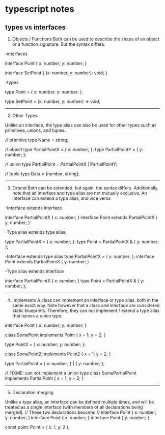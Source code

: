 # typescript notes 
##  types vs interfaces


1. Objects / Functions
Both can be used to describe the shape of an object or a function signature. But the syntax differs.

-interfaces

interface Point {
  x: number;
  y: number;
}

interface SetPoint {
  (x: number, y: number): void;
}

-types


type Point = {
  x: number;
  y: number;
};

type SetPoint = (x: number, y: number) => void;

*********************************************************************************
2. Other Types

Unlike an interface, the type alias can also be used for other types such as primitives, unions, and tuples.


// primitive
type Name = string;

// object
type PartialPointX = { x: number; };
type PartialPointY = { y: number; };

// union
type PartialPoint = PartialPointX | PartialPointY;

// tuple
type Data = [number, string];

**********************************************************************
3. Extend
Both can be extended, but again, the syntax differs. Additionally, note that an interface and type alias are not mutually exclusive. An interface can extend a type alias, and vice versa

-Interface extends interface

interface PartialPointX { x: number; }
interface Point extends PartialPointX { y: number; }

-Type alias extends type alias

type PartialPointX = { x: number; };
type Point = PartialPointX & { y: number; };


-Interface extends type alias
type PartialPointX = { x: number; };
interface Point extends PartialPointX { y: number; }

-Type alias extends interface

interface PartialPointX { x: number; }
type Point = PartialPointX & { y: number; };

*************************************************************************
4. Implements
A class can implement an interface or type alias, both in the same exact way. Note however that a class and interface are considered static blueprints. Therefore, they can not implement / extend a type alias that names a union type.



interface Point {
  x: number;
  y: number;
}

class SomePoint implements Point {
  x = 1;
  y = 2;
}

type Point2 = {
  x: number;
  y: number;
};

class SomePoint2 implements Point2 {
  x = 1;
  y = 2;
}

type PartialPoint = { x: number; } | { y: number; };

// FIXME: can not implement a union type
class SomePartialPoint implements PartialPoint {
  x = 1;
  y = 2;
}

********************************************************************************

5. Declaration merging

Unlike a type alias, an interface can be defined multiple times, and will be treated as a single interface (with members of all declarations being merged).
// These two declarations become:
// interface Point { x: number; y: number; }
interface Point { x: number; }
interface Point { y: number; }

const point: Point = { x: 1, y: 2 };
